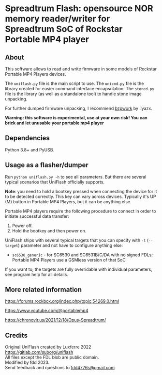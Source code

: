 # Spreadtrum Flash: opensource NOR memory reader/writer for Spreadtrum SoC of Rockstar Portable MP4 player 

## About

This software allows to read and write firmware in some models of Rockstar Portable MP4 Players devices.  

The `uniflash.py` file is the main script to use. The `unicmd.py` file is the library created for easier command interface encapsulation. The `stoned.py` file is the library (as well as a standalone tool) to handle stone image unpacking.  

For further dumped firmware unpacking, I recommend [bzpwork](https://github.com/ilyazx/bzpwork) by ilyazx.  

**Warning: this software is experimental, use at your own risk! You can brick and let unusable your portable mp4 player**  

## Dependencies

Python 3.8+ and PyUSB.  

## Usage as a flasher/dumper

Run `python uniflash.py -h` to see all parameters. But there are several typical scenarios that UniFlash officially supports.  

**Note**: you need to hold a bootkey pressed when connecting the device for it to be detected correctly. This key can vary across devices. Typically it's UP (M) button in Portable MP4 Players, but it can be anything else.  
  
Portable MP4 players require the following procedure to connect in order to initiate successful data transfer:  
  
1. Power off.  
2. Hold the bootkey and then power on.
  
UniFlash ships with several typical targets that you can specify with `-t` (`--target`) parameter and not have to configure anything else:  
  
- `sc6530_generic` - for SC6530 and SC6531B/C/DA with no signed FDLs; Portable MP4 Players use a GSMless version of that SoC  
  
If you want to, the targets are fully overridable with individual parameters, see program help for all details.  

## More related information

https://forums.rockbox.org/index.php/topic,54269.0.html  
  
https://www.youtube.com/@portablemp4 

https://chronovir.us/2021/12/18/Opus-Spreadtrum/ 

## Credits

Original UniFlash created by Luxferre 2022 https://gitlab.com/suborg/uniflash  
All files except the FDL blob are public domain.  
Modified by fdd 2023.  
Send feedback and questions to fdd4776s@gmail.com
